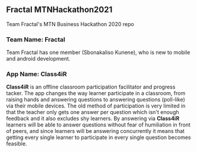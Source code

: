 ## Fractal MTNHackathon2021
Team Fractal's MTN Business Hackathon 2020 repo

### Team Name: Fractal
Team Fractal has one member (Sbonakaliso Kunene), who is new to mobile and android development.

### App Name: Class4iR
<b>Class4iR</b> is an offline classroom participation facilitator and progress tacker. The app changes the way learner participate in a classroom, from raising hands and answering questions to answering questions (poll-like) via their mobile devices. The old method of participation is very limited in that the teacher only gets one answer per question which isn't enough feedback and it also excludes shy learners. By answering via <b>Class4iR</b> learners will be able to answer questions without fear of humiliation in front of peers, and since learners will be answering concurrently it means that getting every single learner to participate in every single question becomes feasible.
